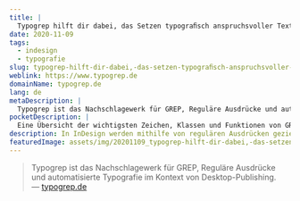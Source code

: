 ```yaml
---
title: |
  Typogrep hilft dir dabei, das Setzen typograﬁsch anspruchsvoller Texte mit Regulären Ausdrücken und GREP zu automatisieren.
date: 2020-11-09
tags:
  - indesign
  - typografie
slug: typogrep-hilft-dir-dabei,-das-setzen-typograﬁsch-anspruchsvoller-texte-mit-regularen-ausdrucken-und-grep-zu-automatisieren
weblink: https://www.typogrep.de
domainName: typogrep.de
lang: de
metaDescription: |
  Typogrep ist das Nachschlagewerk für GREP, Reguläre Ausdrücke und automatisierte Typografie im Kontext von Desktop-Publishing.
pocketDescription: |
  Eine Übersicht der wichtigsten Zeichen, Klassen und Funktionen von GREP. Die GREP-Checkliste zum Ausdrucken oder digital Ausfüllen.
description: In InDesign werden mithilfe von regulären Ausdrücken gezieltere Suchabfragen gemacht oder automatisierte Formate angelegt. Dieses Nachschlagewerk hilft dir dabei.
featuredImage: assets/img/20201109_typogrep-hilft-dir-dabei,-das-setzen-typograﬁsch-anspruchsvoller-texte-mit-regularen-ausdrucken-und-grep-zu-automatisieren_screenshot.png
---
```

<blockquote lang="de">Typogrep ist das Nachschlagewerk für GREP, Reguläre Ausdrücke und automatisierte Typografie im Kontext von Desktop-Publishing.
<footer>— <a href="https://www.typogrep.de">typogrep.de</a></footer></blockquote>

